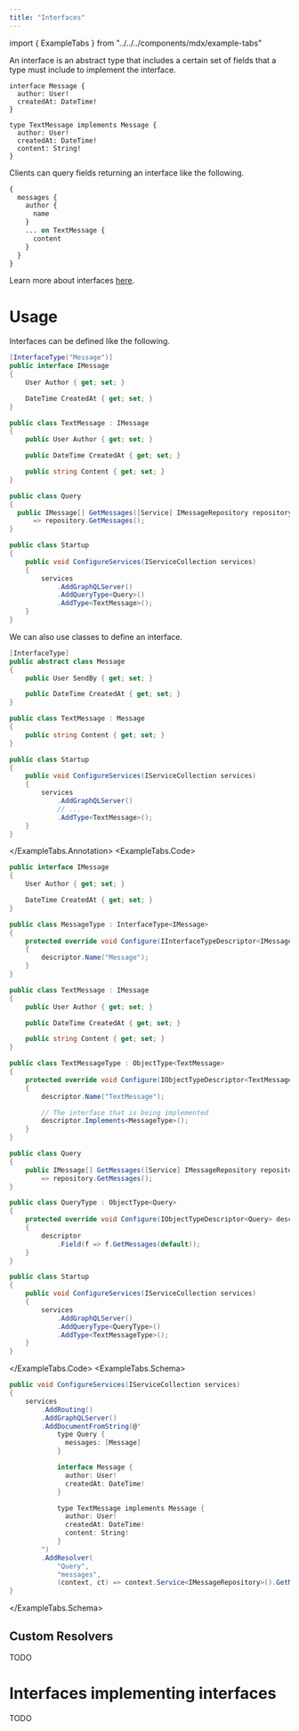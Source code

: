 ```yaml
---
title: "Interfaces"
---
```


import { ExampleTabs } from "../../../components/mdx/example-tabs"

An interface is an abstract type that includes a certain set of fields that a type must include to implement the interface.

```sdl
interface Message {
  author: User!
  createdAt: DateTime!
}

type TextMessage implements Message {
  author: User!
  createdAt: DateTime!
  content: String!
}
```

Clients can query fields returning an interface like the following.

```graphql
{
  messages {
    author {
      name
    }
    ... on TextMessage {
      content
    }
  }
}
```

Learn more about interfaces [here](https://graphql.org/learn/schema/#interfaces).

# Usage

Interfaces can be defined like the following.

<ExampleTabs>
<ExampleTabs.Annotation>

```csharp
[InterfaceType("Message")]
public interface IMessage
{
    User Author { get; set; }

    DateTime CreatedAt { get; set; }
}

public class TextMessage : IMessage
{
    public User Author { get; set; }

    public DateTime CreatedAt { get; set; }

    public string Content { get; set; }
}

public class Query
{
  public IMessage[] GetMessages([Service] IMessageRepository repository)
      => repository.GetMessages();
}

public class Startup
{
    public void ConfigureServices(IServiceCollection services)
    {
        services
            .AddGraphQLServer()
            .AddQueryType<Query>()
            .AddType<TextMessage>();
    }
}
```

<!-- TODO: This is currently broken: https://github.com/ChilliCream/hotchocolate/issues/3577 -->

We can also use classes to define an interface.

```csharp
[InterfaceType]
public abstract class Message
{
    public User SendBy { get; set; }

    public DateTime CreatedAt { get; set; }
}

public class TextMessage : Message
{
    public string Content { get; set; }
}

public class Startup
{
    public void ConfigureServices(IServiceCollection services)
    {
        services
            .AddGraphQLServer()
            // ...
            .AddType<TextMessage>();
    }
}
```

</ExampleTabs.Annotation>
<ExampleTabs.Code>

```csharp
public interface IMessage
{
    User Author { get; set; }

    DateTime CreatedAt { get; set; }
}

public class MessageType : InterfaceType<IMessage>
{
    protected override void Configure(IInterfaceTypeDescriptor<IMessage> descriptor)
    {
        descriptor.Name("Message");
    }
}

public class TextMessage : IMessage
{
    public User Author { get; set; }

    public DateTime CreatedAt { get; set; }

    public string Content { get; set; }
}

public class TextMessageType : ObjectType<TextMessage>
{
    protected override void Configure(IObjectTypeDescriptor<TextMessage> descriptor)
    {
        descriptor.Name("TextMessage");

        // The interface that is being implemented
        descriptor.Implements<MessageType>();
    }
}

public class Query
{
    public IMessage[] GetMessages([Service] IMessageRepository repository)
        => repository.GetMessages();
}

public class QueryType : ObjectType<Query>
{
    protected override void Configure(IObjectTypeDescriptor<Query> descriptor)
    {
        descriptor
            .Field(f => f.GetMessages(default));
    }
}

public class Startup
{
    public void ConfigureServices(IServiceCollection services)
    {
        services
            .AddGraphQLServer()
            .AddQueryType<QueryType>()
            .AddType<TextMessageType>();
    }
}
```

</ExampleTabs.Code>
<ExampleTabs.Schema>

```csharp
public void ConfigureServices(IServiceCollection services)
{
    services
        .AddRouting()
        .AddGraphQLServer()
        .AddDocumentFromString(@"
            type Query {
              messages: [Message]
            }

            interface Message {
              author: User!
              createdAt: DateTime!
            }

            type TextMessage implements Message {
              author: User!
              createdAt: DateTime!
              content: String!
            }
        ")
        .AddResolver(
            "Query",
            "messages",
            (context, ct) => context.Service<IMessageRepository>().GetMessages());
}
```

</ExampleTabs.Schema>
</ExampleTabs>

## Custom Resolvers

TODO

# Interfaces implementing interfaces

TODO
